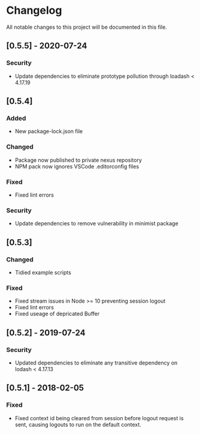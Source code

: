 # Changelog
All notable changes to this project will be documented in this file.

## [0.5.5] - 2020-07-24
### Security
- Update dependencies to eliminate prototype pollution through loadash < 4.17.19

## [0.5.4]
### Added
- New package-lock.json file
### Changed
- Package now published to private nexus repository
- NPM pack now ignores VSCode .editorconfig files
### Fixed
- Fixed lint errors
### Security
- Update dependencies to remove vulnerability in minimist package

## [0.5.3]
### Changed
- Tidied example scripts
### Fixed
- Fixed stream issues in Node >= 10 preventing session logout
- Fixed lint errors
- Fixed useage of depricated Buffer

## [0.5.2] - 2019-07-24
### Security
- Updated dependencies to eliminate any transitive dependency on lodash < 4.17.13

## [0.5.1] - 2018-02-05
### Fixed
- Fixed context id being cleared from session before logout request is sent, causing logouts to run on the default context.

